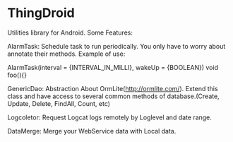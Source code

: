 # ThingDroid

Utilities library for Android. Some Features:

AlarmTask: Schedule task to run periodically. You only have to worry about annotate their methods.
Example of use:

AlarmTask(interval = {INTERVAL_IN_MILLI}, wakeUp = {BOOLEAN})
void foo(){}

GenericDao: Abstraction About OrmLite(http://ormlite.com/). 
Extend this class and have access to several common methods of database.(Create, Update, Delete, FindAll, Count, etc)

Logcoletor: Request Logcat logs remotely by Loglevel and date range.

DataMerge: Merge your WebService data with Local data.

